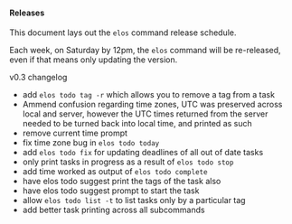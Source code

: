 #### Releases

This document lays out the `elos` command release schedule.

Each week, on Saturday by 12pm, the `elos` command will be re-released, even if that means only updating the version.

v0.3 changelog
 - add `elos todo tag -r` which allows you to remove a tag from a task
 - Ammend confusion regarding time zones, UTC was preserved across local and server,
    however the UTC times returned from the server needed to be turned back into local time,
    and printed as such
 - remove current time prompt
 - fix time zone bug in `elos todo today`
 - add `elos todo fix` for updating deadlines of all out of date tasks
 - only print tasks in progress as a result of `elos todo stop`
 - add time worked as output of `elos todo complete`
 - have elos todo suggest print the tags of the task also
 - have elos todo suggest prompt to start the task
 - allow `elos todo list -t` to list tasks only by a particular tag
 - add better task printing across all subcommands
